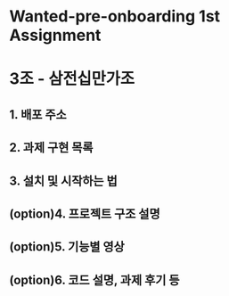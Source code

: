 # Wanted-pre-onboarding 1st Assignment
# 3조 - 삼전십만가조

## 1. 배포 주소

## 2. 과제 구현 목록

## 3. 설치 및 시작하는 법

## (option)4. 프로젝트 구조 설명

## (option)5. 기능별 영상

## (option)6. 코드 설명, 과제 후기 등

